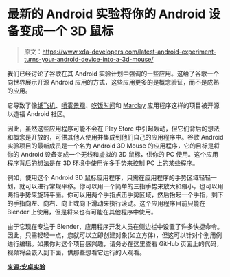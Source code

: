 # 最新的 Android 实验将你的 Android 设备变成一个 3D 鼠标

> 原文：<https://www.xda-developers.com/latest-android-experiment-turns-your-android-device-into-a-3d-mouse/>

我们已经讨论了谷歌在其 Android 实验计划中强调的一些应用。这给了谷歌一个向世界展示开源 Android 应用的方式，这些应用更多的是概念验证，而不是成熟的应用。

它导致了像[纸飞机](https://www.xda-developers.com/xda-external-link/active-theory-makes-the-paper-planes-app-open-source/)、[喷雾景观](https://www.xda-developers.com/sprayscape-is-a-perfectly-imperfect-vr-ish-camera/)、[吃饭时间](https://www.xda-developers.com/android-experiments-eating-time-app-prevents-users-from-using-their-phones-during-meals/)和 [Marclay](https://www.xda-developers.com/marclay-displays-landscape-videos-behind-your-notifications-on-android-tv/) 应用程序这样的项目被开源以造福 Android 社区。

因此，虽然这些应用程序可能不会在 Play Store 中引起轰动，但它们背后的想法和概念是开放的，可供其他人使用并集成到他们自己的应用程序中。谷歌 Android 实验项目的最新成员是一个名为 Android 3D Mouse 的应用程序，它的目标是将你的 Android 设备变成一个无线和虚拟的 3D 鼠标，供你的 PC 使用。这个应用程序背后的想法是在 3D 环境中使用许多手势来控制 PC 上的某些程序。

例如，使用这个 Android 3D 鼠标应用程序，只需在应用程序的手势区域轻轻一划，就可以进行常规平移。你可以用一个简单的三指手势来放大和缩小，也可以用两指手势来旋转平面。你可以用两个手指点击手势区域，然后抬起一个手指，剩下的手指向左、向右、向上或向下滑动来执行滚动。这个应用程序目前只能在 Blender 上使用，但是将来也有可能在其他程序中使用。

由于它现在专注于 Blender，应用程序开发人员在侧边栏中设置了许多快捷命令。因此，只需轻轻一点，您就可以立即创建对象(如立方体)，但这可以针对个别用例进行编辑。如果你对这个项目感兴趣，请务必在这里查看 GitHub 页面上的代码，视频将会嵌入到下面，供那些想看它运行的人观看。

[**来源:安卓实验**](https://www.androidexperiments.com/experiment/android-3d-mouse)